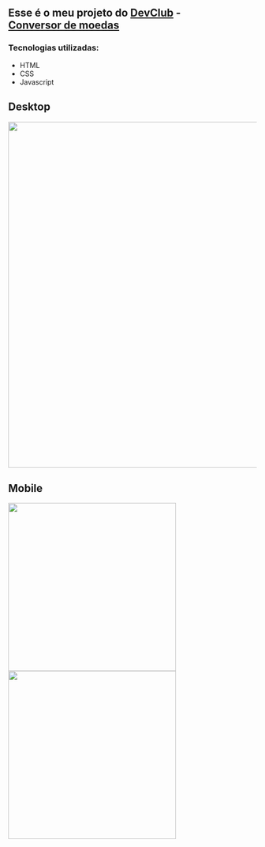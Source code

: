 <h2>Esse é o meu projeto do <a href="https://rodolfomori.com.br/devclub">DevClub</a> - <a href="https://evertonlds815.github.io/Conversor-Currency"><br>Conversor de moedas</a></h2>

### Tecnologias utilizadas: 
<ul>
  <li>HTML</li>
  <li>CSS</li>
  <li>Javascript</li>
</ul>

<h2>Desktop</h2>
<img src="./redme/desktop.png" width="700">

<h2>Mobile</h2>
<img src="./redme/mob.jpeg" width="340">
<img src="./redme/mob2.jpeg" width="340">
